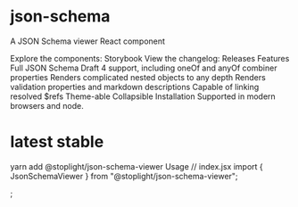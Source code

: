 # json-schema

A JSON Schema viewer React component

Explore the components: Storybook
View the changelog: Releases
Features
Full JSON Schema Draft 4 support, including oneOf and anyOf combiner properties
Renders complicated nested objects to any depth
Renders validation properties and markdown descriptions
Capable of linking resolved $refs
Theme-able
Collapsible
Installation
Supported in modern browsers and node.

# latest stable
yarn add @stoplight/json-schema-viewer
Usage
// index.jsx
import { JsonSchemaViewer } from "@stoplight/json-schema-viewer";

<JsonSchemaViewer
  name="Todos Model"
  schema={schema}
  expanded={true}
  hideTopBar={false}
  emptyText="No schema defined"
  defaultExpandedDepth={0}
/>;

